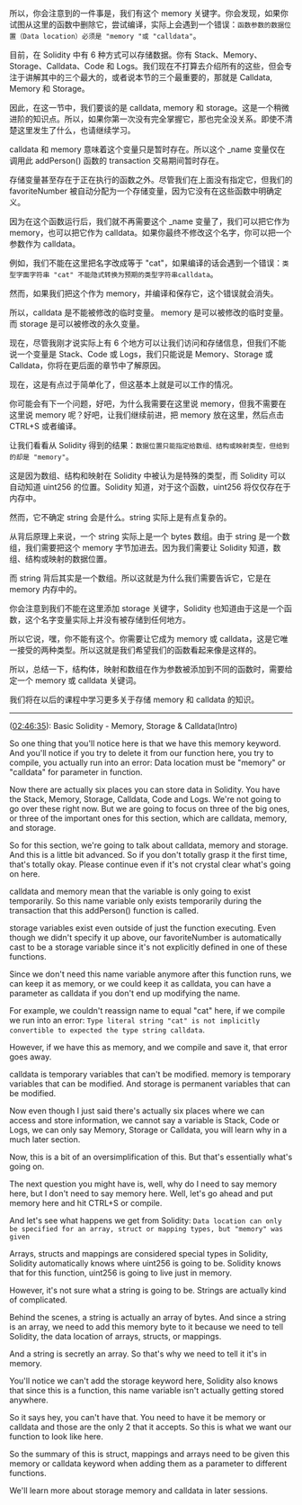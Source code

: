 所以，你会注意到的一件事是，我们有这个 memory 关键字。你会发现，如果你试图从这里的函数中删除它，尝试编译，实际上会遇到一个错误：`函数参数的数据位置（Data location）必须是 "memory "或 "calldata"`。

目前，在 Solidity 中有 6 种方式可以存储数据。你有 Stack、Memory、Storage、Calldata、Code 和 Logs。我们现在不打算去介绍所有的这些，但会专注于讲解其中的三个最大的，或者说本节的三个最重要的，那就是 Calldata, Memory 和 Storage。

因此，在这一节中，我们要谈的是 calldata, memory 和 storage。这是一个稍微进阶的知识点。所以，如果你第一次没有完全掌握它，那也完全没关系。即使不清楚这里发生了什么，也请继续学习。

calldata 和 memory 意味着这个变量只是暂时存在。所以这个 \_name 变量仅在调用此 addPerson() 函数的 transaction 交易期间暂时存在。

存储变量甚至存在于正在执行的函数之外。尽管我们在上面没有指定它，但我们的 favoriteNumber 被自动分配为一个存储变量，因为它没有在这些函数中明确定义。

因为在这个函数运行后，我们就不再需要这个 \_name 变量了，我们可以把它作为 memory，也可以把它作为 calldata。如果你最终不修改这个名字，你可以把一个参数作为 calldata。

例如，我们不能在这里把名字改成等于 "cat"，如果编译的话会遇到一个错误：`类型字面字符串 "cat" 不能隐式转换为预期的类型字符串calldata`。

然而，如果我们把这个作为 memory，并编译和保存它，这个错误就会消失。

所以，calldata 是不能被修改的临时变量。 memory 是可以被修改的临时变量。而 storage 是可以被修改的永久变量。

现在，尽管我刚才说实际上有 6 个地方可以让我们访问和存储信息，但我们不能说一个变量是 Stack、Code 或 Logs，我们只能说是 Memory、Storage 或 Calldata，你将在更后面的章节中了解原因。

现在，这是有点过于简单化了，但这基本上就是可以工作的情况。

你可能会有下一个问题，好吧，为什么我需要在这里说 memory，但我不需要在这里说 memory 呢？好吧，让我们继续前进，把 memory 放在这里，然后点击 CTRL+S 或者编译。

让我们看看从 Solidity 得到的结果：`数据位置只能指定给数组、结构或映射类型，但给到的却是 "memory"`。

这是因为数组、结构和映射在 Solidity 中被认为是特殊的类型，而 Solidity 可以自动知道 uint256 的位置。Solidity 知道，对于这个函数，uint256 将仅仅存在于内存中。

然而，它不确定 string 会是什么。string 实际上是有点复杂的。

从背后原理上来说，一个 string 实际上是一个 bytes 数组。由于 string 是一个数组，我们需要把这个 memory 字节加进去。因为我们需要让 Solidity 知道，数组、结构或映射的数据位置。

而 string 背后其实是一个数组。所以这就是为什么我们需要告诉它，它是在 memory 内存中的。

你会注意到我们不能在这里添加 storage 关键字，Solidity 也知道由于这是一个函数，这个名字变量实际上并没有被存储到任何地方。

所以它说，嘿，你不能有这个。你需要让它成为 memory 或 calldata，这是它唯一接受的两种类型。所以这就是我们希望我们的函数看起来像是这样的。

所以，总结一下，结构体，映射和数组在作为参数被添加到不同的函数时，需要给定一个 memory 或 calldata 关键词。

我们将在以后的课程中学习更多关于存储 memory 和 calldata 的知识。

---

([02:46:35](https://www.youtube.com/watch?v=gyMwXuJrbJQ&t=9995s)): Basic Solidity - Memory, Storage & Calldata(Intro)

So one thing that you'll notice here is that we have this memory keyword. And you'll notice if you try to delete it from our function here, you try to compile, you actually run into an error: Data location must be "memory" or "calldata" for parameter in function.

Now there are actually six places you can store data in Solidity. You have the Stack, Memory, Storage, Calldata, Code and Logs. We're not going to go over these right now. But we are going to focus on three of the big ones, or three of the important ones for this section, which are calldata, memory, and storage.

So for this section, we're going to talk about calldata, memory and storage. And this is a little bit advanced. So if you don't totally grasp it the first time, that's totally okay. Please continue even if it's not crystal clear what's going on here.

calldata and memory mean that the variable is only going to exist temporarily. So this name variable only exists temporarily during the transaction that this addPerson() function is called.

storage variables exist even outside of just the function executing. Even though we didn't specify it up above, our favoriteNumber is automatically cast to be a storage variable since it's not explicitly defined in one of these functions.

Since we don't need this name variable anymore after this function runs, we can keep it as memory, or we could keep it as calldata, you can have a parameter as calldata if you don't end up modifying the name.

For example, we couldn't reassign name to equal "cat" here, if we compile we run into an error: `Type literal string "cat" is not implicitly convertible to expected the type string calldata`.

However, if we have this as memory, and we compile and save it, that error goes away.

calldata is temporary variables that can't be modified. memory is temporary variables that can be modified. And storage is permanent variables that can be modified.

Now even though I just said there's actually six places where we can access and store information, we cannot say a variable is Stack, Code or Logs, we can only say Memory, Storage or Calldata, you will learn why in a much later section.

Now, this is a bit of an oversimplification of this. But that's essentially what's going on.

The next question you might have is, well, why do I need to say memory here, but I don't need to say memory here. Well, let's go ahead and put memory here and hit CTRL+S or compile.

And let's see what happens we get from Solidity: `Data location can only be specified for an array, struct or mapping types, but "memory" was given`

Arrays, structs and mappings are considered special types in Solidity, Solidity automatically knows where uint256 is going to be. Solidity knows that for this function, uint256 is going to live just in memory.

However, it's not sure what a string is going to be. Strings are actually kind of complicated.

Behind the scenes, a string is actually an array of bytes. And since a string is an array, we need to add this memory byte to it because we need to tell Solidity, the data location of arrays, structs, or mappings.

And a string is secretly an array. So that's why we need to tell it it's in memory.

You'll notice we can't add the storage keyword here, Solidity also knows that since this is a function, this name variable isn't actually getting stored anywhere.

So it says hey, you can't have that. You need to have it be memory or calldata and those are the only 2 that it accepts. So this is what we want our function to look like here.

So the summary of this is struct, mappings and arrays need to be given this memory or calldata keyword when adding them as a parameter to different functions.

We'll learn more about storage memory and calldata in later sessions.
